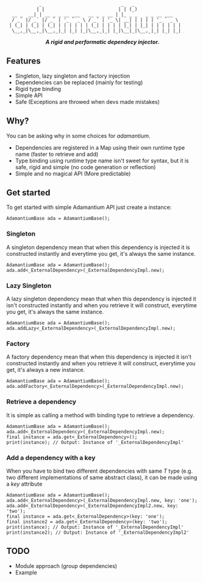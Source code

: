                 _                             _   _                 
               | |                           | | (_)                
      __ _  __| | __ _ _ __ ___   __ _ _ __ | |_ _ _   _ _ __ ___  
      / _` |/ _` |/ _` | '_ ` _ \ / _` | '_ \| __| | | | | '_ ` _ \ 
     | (_| | (_| | (_| | | | | | | (_| | | | | |_| | |_| | | | | | |
      \__,_|\__,_|\__,_|_| |_| |_|\__,_|_| |_|\__|_|\__,_|_| |_| |_|

***<p style="text-align: center;">A rigid and performatic dependecy injector.</p>***

## Features

- Singleton, lazy singleton and factory injection
- Dependencies can be replaced (mainly for testing)
- Rigid type binding
- Simple API
- Safe (Exceptions are throwed when devs made mistakes)

## Why?

You can be asking why in some choices for *adamantium*.

- Dependencies are registered in a Map using their own runtime type name (faster to retrieve and add)
- Type binding using runtime type name isn't sweet for syntax, but it is safe, rigid and simple (no code generation or reflection)
- Simple and no magical API (More predictable)

## Get started

To get started with simple Adamantium API just create a instance:

    AdamantiumBase ada = AdamantiumBase();

### Singleton

A singleton dependency mean that when this dependency is injected it is constructed instantly and everytime you get, it's always the same instance.

    AdamantiumBase ada = AdamantiumBase();
    ada.add<_ExternalDependency>(_ExternalDependencyImpl.new);

### Lazy Singleton

A lazy singleton dependency mean that when this dependency is injected it isn't constructed instantly and when you retrieve it will construct, everytime you get, it's always the same instance.

    AdamantiumBase ada = AdamantiumBase();
    ada.addLazy<_ExternalDependency>(_ExternalDependencyImpl.new);

### Factory

A factory dependency mean that when this dependency is injected it isn't constructed instantly and when you retrieve it will construct, everytime you get, it's always a new instance.

    AdamantiumBase ada = AdamantiumBase();
    ada.addFactory<_ExternalDependency>(_ExternalDependencyImpl.new);

### Retrieve a dependency

It is simple as calling a method with binding type to retrieve a dependency.

    AdamantiumBase ada = AdamantiumBase();
    ada.add<_ExternalDependency>(_ExternalDependencyImpl.new);
    final instance = ada.get<_ExternalDependency>();
    print(instance); // Output: Instance of '_ExternalDependencyImpl'

### Add a dependency with a key

When you have to bind two different dependencies with same *T* type (e.g. two different implementations of same abstract class), it can be made using a *key* attribute

    AdamantiumBase ada = AdamantiumBase();
    ada.add<_ExternalDependency>(_ExternalDependencyImpl.new, key: 'one');
    ada.add<_ExternalDependency>(_ExternalDependencyImpl2.new, key: 'two');
    final instance = ada.get<_ExternalDependency>(key: 'one');
    final instance2 = ada.get<_ExternalDependency>(key: 'two');
    print(instance); // Output: Instance of '_ExternalDependencyImpl'
    print(instance2); // Output: Instance of '_ExternalDependencyImpl2'

## TODO

- Module approach (group dependencies)
- Example
